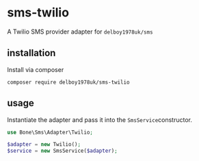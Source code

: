 # sms-twilio
A Twilio SMS provider adapter for `delboy1978uk/sms`
## installation
Install via composer
```
composer require delboy1978uk/sms-twilio
```
## usage
Instantiate the adapter and pass it into the `SmsService`constructor.
```php
use Bone\Sms\Adapter\Twilio;

$adapter = new Twilio();
$service = new SmsService($adapter);
```

